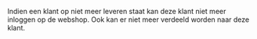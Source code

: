 Indien een klant op niet meer leveren staat kan deze klant niet meer inloggen op de webshop. Ook kan er niet meer verdeeld worden naar deze klant.